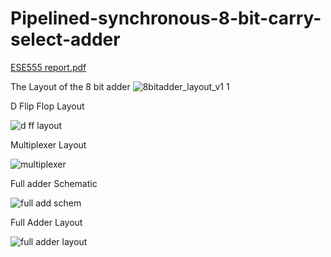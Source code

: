 # Pipelined-synchronous-8-bit-carry-select-adder
[ESE555 report.pdf](https://github.com/chaturbhujr/-Pipelined-synchronous-8-bit-carry-select-adder/files/1614299/ESE555.report.pdf)

The Layout of the 8 bit adder ![8bitadder_layout_v1 1](https://user-images.githubusercontent.com/35253322/34710459-807b18d0-f541-11e7-9096-d352af06ce26.jpg)

D Flip Flop Layout

![d ff layout](https://user-images.githubusercontent.com/35253322/34710981-71937a2c-f543-11e7-962f-1b64c4af9279.png)

Multiplexer Layout

![multiplexer](https://user-images.githubusercontent.com/35253322/34711132-291d5604-f544-11e7-995c-e316b07d9fae.png)

Full adder Schematic

![full add schem](https://user-images.githubusercontent.com/35253322/34711091-070c1b54-f544-11e7-9e33-85a9508dcaf6.png)

Full Adder Layout

![full adder layout](https://user-images.githubusercontent.com/35253322/34711116-1b92aed0-f544-11e7-9771-3dc56854324d.png)
